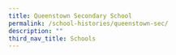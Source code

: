 ```yaml
---
title: Queenstown Secondary School
permalink: /school-histories/queenstown-sec/
description: ""
third_nav_title: Schools
---
```


